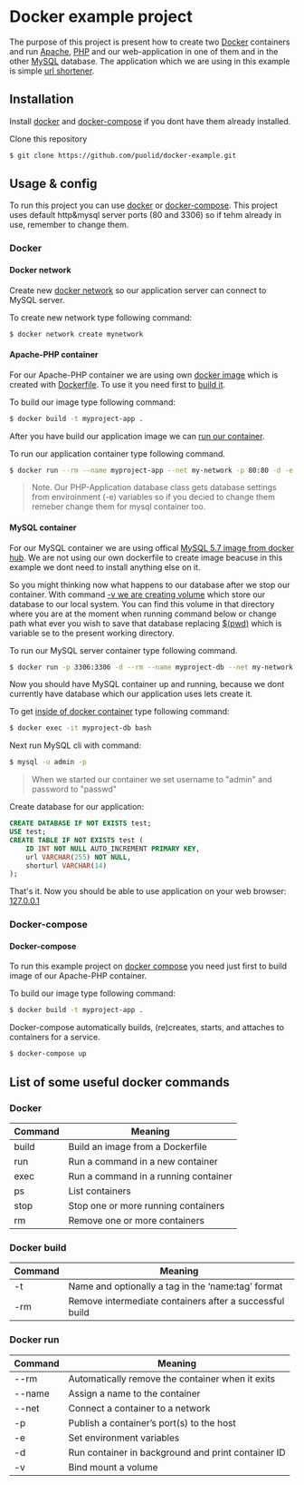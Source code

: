 # Docker example project


The purpose of this project is present how to create two [Docker](https://www.docker.com/) containers and run [Apache](https://httpd.apache.org/), [PHP](https://www.php.net/) and our web-application in one of them and in the other [MySQL](https://www.mysql.com/) database. The application which we are using in this example is simple [url shortener](https://en.wikipedia.org/wiki/URL_shortening).


## Installation

Install [docker](https://docs.docker.com/install/) and [docker-compose](https://docs.docker.com/compose/install/) if you dont have them already installed.

Clone this repository
```bash
$ git clone https://github.com/puolid/docker-example.git
```

## Usage & config

To run this project you can use [docker](https://docs.docker.com/engine/docker-overview/) or [docker-compose](https://docs.docker.com/compose/). This project uses default http&mysql server ports (80 and 3306) so if tehm already in use, remember to change them.


### Docker

#### Docker network

Create new [docker network](https://docs.docker.com/network/) so our application server can connect to MySQL server.

To create new network type following command:
``` bash
$ docker network create mynetwork
```

#### Apache-PHP container

For our Apache-PHP container we are using own [docker image](https://docs.docker.com/engine/reference/commandline/image/) which is created with [Dockerfile](https://docs.docker.com/engine/reference/builder/). To use it you need first to [build it](https://docs.docker.com/engine/reference/commandline/build/). 

To build our image type following command:
``` bash
$ docker build -t myproject-app .
```

After you have build our application image we can [run our container](https://docs.docker.com/engine/reference/run/).

To run our application container type following command.
``` bash
$ docker run --rm --name myproject-app --net my-network -p 80:80 -d -e MYSQL_HOST=myproject-db -e MYSQL_USER=admin -e MYSQL_DATABASE=test -e MYSQL_PASSWORD=passwd myproject-app
```

> Note. Our PHP-Application database class gets database settings from enviroinment (-e) variables so if you decied to change them remeber change them for mysql container too.


#### MySQL container

For our MySQL container we are using offical [MySQL 5.7 image from docker hub](https://hub.docker.com/_/mysql). We are not using our own dockerfile to create image beacuse in this example we dont need to install anything else on it. 

So you might thinking now what happens to our database after we stop our container. With command [-v we are creating volume](https://docs.docker.com/storage/volumes/) which store our database to our local system. You can find this volume in that directory where you are at the moment when running command  below or change path what ever you wish to save that database replacing [$(pwd)](https://en.wikipedia.org/wiki/Pwd) which is variable se to the present working directory.

To run our MySQL server container type following command.
``` bash
$ docker run -p 3306:3306 -d --rm --name myproject-db --net my-network -e MYSQL_USER=admin -e MYSQL_DATABASE=test -e MYSQL_PASSWORD=passwd -e MYSQL_RANDOM_ROOT_PASSWORD=true -v $(pwd)/.data:/var/lib/mysql mysql:5.7
```

Now you should have MySQL container up and running, because we dont currently have database which our application uses lets create it.

To get [inside of docker container](https://docs.docker.com/engine/reference/commandline/exec/) type following command:
``` bash
$ docker exec -it myproject-db bash
```

Next run MySQL cli with command:
``` bash
$ mysql -u admin -p
```

> When we started our container we set username to "admin" and password to "passwd"

Create database for our application:
```SQL
CREATE DATABASE IF NOT EXISTS test;
USE test;
CREATE TABLE IF NOT EXISTS test (
    ID INT NOT NULL AUTO_INCREMENT PRIMARY KEY,
    url VARCHAR(255) NOT NULL,
    shorturl VARCHAR(14)
);
```

That's it. Now you should be able to use application on your web browser: [127.0.0.1](http://127.0.0.1)


### Docker-compose


#### Docker-compose

To run this example project on [docker compose](https://docs.docker.com/compose/) you need just first to build image of our Apache-PHP container. 

To build our image type following command:
``` bash
$ docker build -t myproject-app .
```

Docker-compose automatically builds, (re)creates, starts, and attaches to containers for a service.

``` bash
$ docker-compose up
```

## List of some useful docker commands

### Docker
| Command| Meaning                                               |
|--------|-------------------------------------------------------|
| build  | Build an image from a Dockerfile                      |
| run    | Run a command in a new container                      |
| exec   | Run a command in a running container                  |
| ps     | List containers                                       |
| stop   | Stop one or more running containers                   |
| rm     | Remove one or more containers                         |


### Docker build
| Command | Meaning                                                 |
|---------|---------------------------------------------------------|
| -t      | Name and optionally a tag in the ‘name:tag’ format      |
| -rm     | Remove intermediate containers after a successful build |

### Docker run
| Command| Meaning                                               |
|--------|-------------------------------------------------------|
| --rm   | Automatically remove the container when it exits      |
| --name | Assign a name to the container                        |
| --net  | Connect a container to a network                      |
| -p     | Publish a container’s port(s) to the host             |
| -e     | Set environment variables                             |
| -d     | Run container in background and print container ID    |
| -v     | Bind mount a volume                                   |
